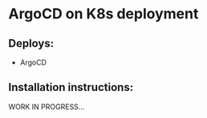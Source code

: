 # ArgoCD on K8s deployment 

## Deploys:

- ArgoCD


## Installation instructions:

WORK IN PROGRESS...
